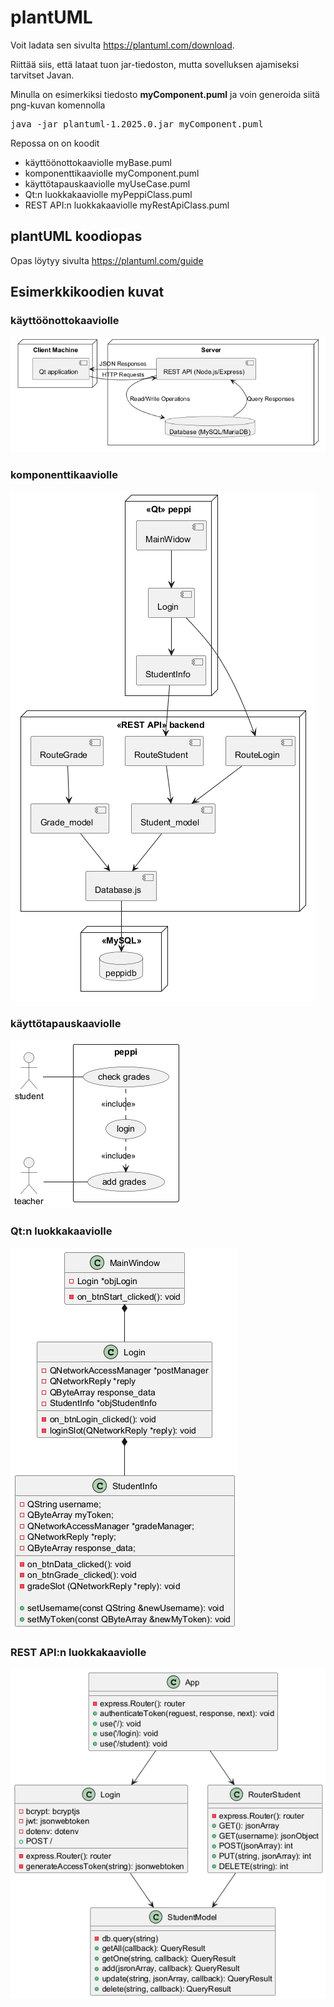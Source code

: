 <h1>plantUML</h1>

Voit ladata sen sivulta <a href="https://plantuml.com/download" target="_blank">https://plantuml.com/download</a>. 

Riittää siis, että lataat tuon jar-tiedoston, mutta sovelluksen ajamiseksi tarvitset Javan.

Minulla on esimerkiksi tiedosto <b>myComponent.puml</b> ja voin generoida siitä png-kuvan komennolla

<pre>
java -jar plantuml-1.2025.0.jar myComponent.puml
</pre>

Repossa on on koodit 
<ul>
    <li>käyttöönottokaaviolle myBase.puml</li>
    <li>komponenttikaaviolle myComponent.puml</li>
    <li>käyttötapauskaaviolle myUseCase.puml</li>
    <li>Qt:n luokkakaaviolle myPeppiClass.puml</li>
    <li>REST API:n luokkakaaviolle myRestApiClass.puml</li>
</ul>

<h2>plantUML koodiopas</h2>

Opas löytyy sivulta <a href="https://plantuml.com/guide" target="_blank">https://plantuml.com/guide</a>

<h2>Esimerkkikoodien kuvat</h2>
    <h3>käyttöönottokaaviolle </h3> <img src="myBase.png">
    <h3>komponenttikaaviolle </h3> <img src="myComponent.png">
    <h3>käyttötapauskaaviolle </h3> <img src="myUseCase.png">
    <h3>Qt:n luokkakaaviolle </h3> <img src="myPeppiClass.png">
    <h3>REST API:n luokkakaaviolle </h3> <img src="myRestApiClass.png">